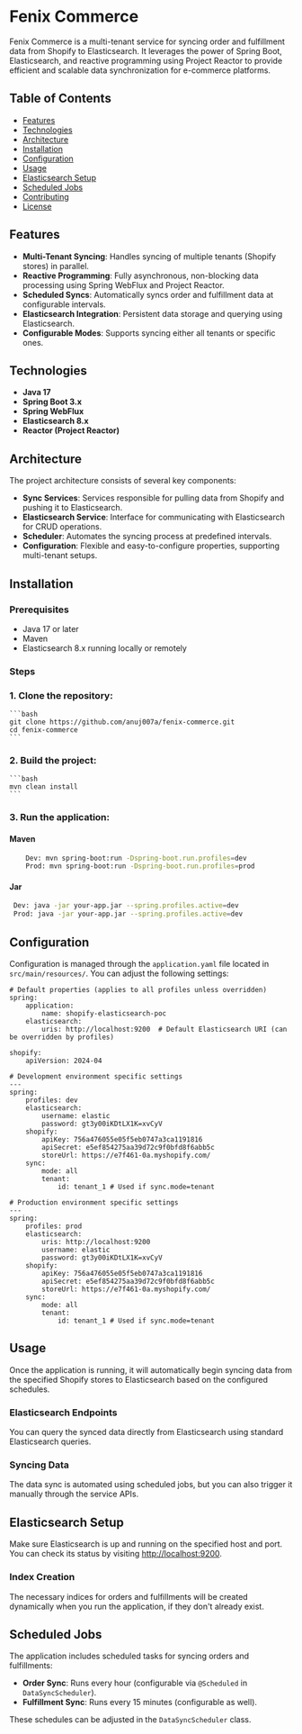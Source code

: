# Fenix Commerce

Fenix Commerce is a multi-tenant service for syncing order and fulfillment data from Shopify to Elasticsearch. It leverages the power of Spring Boot, Elasticsearch, and reactive programming using Project Reactor to provide efficient and scalable data synchronization for e-commerce platforms.

## Table of Contents

- [Features](#features)
- [Technologies](#technologies)
- [Architecture](#architecture)
- [Installation](#installation)
- [Configuration](#configuration)
- [Usage](#usage)
- [Elasticsearch Setup](#elasticsearch-setup)
- [Scheduled Jobs](#scheduled-jobs)
- [Contributing](#contributing)
- [License](#license)

## Features

- **Multi-Tenant Syncing**: Handles syncing of multiple tenants (Shopify stores) in parallel.
- **Reactive Programming**: Fully asynchronous, non-blocking data processing using Spring WebFlux and Project Reactor.
- **Scheduled Syncs**: Automatically syncs order and fulfillment data at configurable intervals.
- **Elasticsearch Integration**: Persistent data storage and querying using Elasticsearch.
- **Configurable Modes**: Supports syncing either all tenants or specific ones.

## Technologies

- **Java 17**
- **Spring Boot 3.x**
- **Spring WebFlux**
- **Elasticsearch 8.x**
- **Reactor (Project Reactor)**

## Architecture

The project architecture consists of several key components:

- **Sync Services**: Services responsible for pulling data from Shopify and pushing it to Elasticsearch.
- **Elasticsearch Service**: Interface for communicating with Elasticsearch for CRUD operations.
- **Scheduler**: Automates the syncing process at predefined intervals.
- **Configuration**: Flexible and easy-to-configure properties, supporting multi-tenant setups.

## Installation

### Prerequisites

- Java 17 or later
- Maven
- Elasticsearch 8.x running locally or remotely

### Steps

### 1. Clone the repository:

    ```bash
    git clone https://github.com/anuj007a/fenix-commerce.git
    cd fenix-commerce
    ```

### 2. Build the project:

    ```bash
    mvn clean install
    ```

### 3. Run the application:
#### Maven
```bash
    Dev: mvn spring-boot:run -Dspring-boot.run.profiles=dev
    Prod: mvn spring-boot:run -Dspring-boot.run.profiles=prod
   ```
#### Jar
   ```bash
    Dev: java -jar your-app.jar --spring.profiles.active=dev
    Prod: java -jar your-app.jar --spring.profiles.active=dev
   ```

## Configuration

Configuration is managed through the `application.yaml` file located in `src/main/resources/`. You can adjust the following settings:

```properties
# Default properties (applies to all profiles unless overridden)
spring:
    application:
        name: shopify-elasticsearch-poc
    elasticsearch:
        uris: http://localhost:9200  # Default Elasticsearch URI (can be overridden by profiles)

shopify:
    apiVersion: 2024-04

# Development environment specific settings
---
spring:
    profiles: dev
    elasticsearch:
        username: elastic
        password: gt3y00iKDtLX1K=xvCyV
    shopify:
        apiKey: 756a476055e05f5eb0747a3ca1191816
        apiSecret: e5ef854275aa39d72c9f0bfd8f6abb5c
        storeUrl: https://e7f461-0a.myshopify.com/
    sync:
        mode: all
        tenant:
            id: tenant_1 # Used if sync.mode=tenant

# Production environment specific settings
---
spring:
    profiles: prod
    elasticsearch:
        uris: http://localhost:9200
        username: elastic
        password: gt3y00iKDtLX1K=xvCyV
    shopify:
        apiKey: 756a476055e05f5eb0747a3ca1191816
        apiSecret: e5ef854275aa39d72c9f0bfd8f6abb5c
        storeUrl: https://e7f461-0a.myshopify.com/
    sync:
        mode: all
        tenant:
            id: tenant_1 # Used if sync.mode=tenant
```

## Usage

Once the application is running, it will automatically begin syncing data from the specified Shopify stores to Elasticsearch based on the configured schedules.

### Elasticsearch Endpoints

You can query the synced data directly from Elasticsearch using standard Elasticsearch queries.

### Syncing Data

The data sync is automated using scheduled jobs, but you can also trigger it manually through the service APIs.

## Elasticsearch Setup

Make sure Elasticsearch is up and running on the specified host and port. You can check its status by visiting [http://localhost:9200](http://localhost:9200).

### Index Creation

The necessary indices for orders and fulfillments will be created dynamically when you run the application, if they don't already exist.

## Scheduled Jobs

The application includes scheduled tasks for syncing orders and fulfillments:

- **Order Sync**: Runs every hour (configurable via `@Scheduled` in `DataSyncScheduler`).
- **Fulfillment Sync**: Runs every 15 minutes (configurable as well).

These schedules can be adjusted in the `DataSyncScheduler` class.
